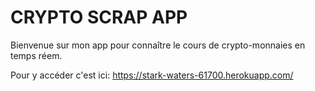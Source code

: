 # CRYPTO SCRAP APP	

Bienvenue sur mon app pour connaître le cours de crypto-monnaies en temps réem.

Pour y accéder c'est ici: https://stark-waters-61700.herokuapp.com/



